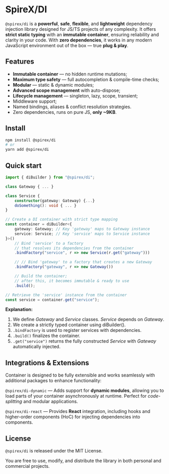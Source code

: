 # SpireX/DI

`@spirex/di` is a **powerful**, **safe**, **flexible**, and **lightweight** dependency injection library designed for JS/TS projects of any complexity. It offers **strict static typing** with an **immutable container**, ensuring reliability and clarity in your code. With **zero dependencies**, it works in any modern JavaScript environment out of the box — true **plug & play**.

## Features
- **Immutable container** — no hidden runtime mutations;
- **Maximum type safety** — full autocompletion & compile-time checks;
- **Modular** — static & dynamic modules;
- **Advanced scope management** with auto-dispose;
- **Lifecycle management** — singleton, lazy, scope, transient;
- Middleware support;
- Named bindings, aliases & conflict resolution strategies.
- Zero dependencies, runs on pure JS, **only ~9KB**.

## Install
```sh
npm install @spirex/di
# or
yarn add @spirex/di
```

## Quick start
```ts
import { diBuilder } from "@spirex/di";

class Gateway { ... }

class Service {
    constructor(gateway: Gateway) {...}
    doSomething(): void { ... }
}

// Create a DI container with strict type mapping
const container = diBuilder<{
    gateway: Gateway; // Key 'gateway' maps to Gateway instance
    service: Service; // Key 'service' maps to Service instance
}>()
    // Bind 'service' to a factory
    // that resolves its dependencies from the container
    .bindFactory("service", r => new Service(r.get("gateway")))

    // // Bind 'gateway' to a factory that creates a new Gateway
    .bindFactory("gateway", r => new Gateway())

    // Build the container;
    // after this, it becomes immutable & ready to use
    .build();

// Retrieve the 'service' instance from the container
const service = container.get("service");
```

**Explanation:**
1. We define *Gateway* and *Service* classes. *Service* depends on *Gateway*.
2. We create a strictly typed container using diBuilder<TypeMap>().
3. `.bindFactory` is used to register services with dependencies.
4. `.build()` finalizes the container.
5. `.get("service")` returns the fully constructed *Service* with *Gateway* automatically injected.

## Integrations & Extensions
Container is designed to be fully extensible and works seamlessly with additional packages to enhance functionality:

`@spirex/di-dynamic` — Adds support for **dynamic modules**, allowing you to load parts of your container asynchronously at runtime. Perfect for *code-splitting* and modular applications.

`@spirex/di-react` — Provides **React** integration, including hooks and higher-order components (HoC) for injecting dependencies into components.

## License
`@spirex/di` is released under the MIT License.

You are free to use, modify, and distribute the library in both personal and commercial projects.